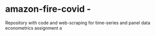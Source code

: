 # amazon-fire-covid -
Repository with code and web-scraping for time-series and panel data econometrics assignment a
